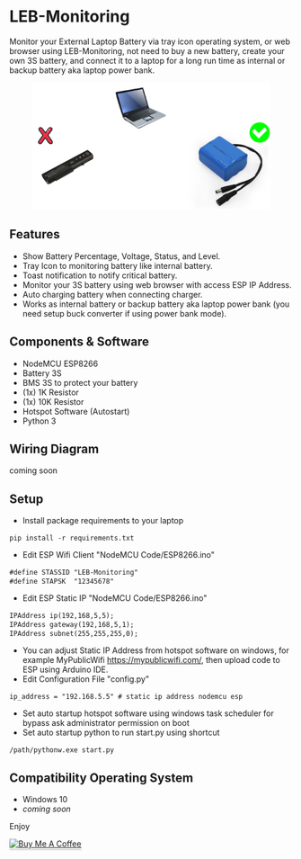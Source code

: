 # LEB-Monitoring
 Monitor your External Laptop Battery via tray icon operating system, or web browser using LEB-Monitoring, not need to buy a new battery, create your own 3S battery, and connect it to a laptop for a long run time as internal or backup battery aka laptop power bank.


<p align="center">
  <img src="assets/Image-Ilustration.png" />
</p>

## Features
- Show Battery Percentage, Voltage, Status, and Level.
- Tray Icon to monitoring battery like internal battery.
- Toast notification to notify critical battery.
- Monitor your 3S battery using web browser with access ESP IP Address.
- Auto charging battery when connecting charger.
- Works as internal battery or backup battery aka laptop power bank (you need setup buck converter if using power bank mode).

## Components & Software
- NodeMCU ESP8266
- Battery 3S
- BMS 3S to protect your battery
- (1x) 1K Resistor
- (1x) 10K Resistor
- Hotspot Software (Autostart)
- Python 3

## Wiring Diagram
coming soon

## Setup
- Install package requirements to your laptop
```
pip install -r requirements.txt
```
- Edit ESP Wifi Client "NodeMCU Code/ESP8266.ino"
```
#define STASSID "LEB-Monitoring"
#define STAPSK  "12345678"
```
- Edit ESP Static IP "NodeMCU Code/ESP8266.ino"
```
IPAddress ip(192,168,5,5);   
IPAddress gateway(192,168,5,1);   
IPAddress subnet(255,255,255,0);  
```
- You can adjust Static IP Address from hotspot software on windows, for example MyPublicWifi https://mypublicwifi.com/, then upload code to ESP using Arduino IDE.
- Edit Configuration File "config.py"
```
ip_address = "192.168.5.5" # static ip address nodemcu esp
```
- Set auto startup hotspot software using windows task scheduler for bypass ask administrator permission on boot
- Set auto startup python to run start.py using shortcut
```
/path/pythonw.exe start.py
```
## Compatibility Operating System
- Windows 10
- <i>coming soon</i>


Enjoy

<a href="https://www.buymeacoffee.com/habibulilalbaab" target="_blank"><img src="https://www.buymeacoffee.com/assets/img/custom_images/orange_img.png" alt="Buy Me A Coffee" style="height: 41px !important;width: 174px !important;box-shadow: 0px 3px 2px 0px rgba(190, 190, 190, 0.5) !important;-webkit-box-shadow: 0px 3px 2px 0px rgba(190, 190, 190, 0.5) !important;" ></a>
